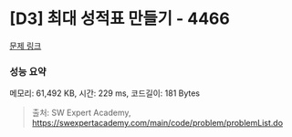 # [D3] 최대 성적표 만들기 - 4466 

[문제 링크](https://swexpertacademy.com/main/code/problem/problemDetail.do?contestProbId=AWOUfCJ6qVMDFAWg) 

### 성능 요약

메모리: 61,492 KB, 시간: 229 ms, 코드길이: 181 Bytes



> 출처: SW Expert Academy, https://swexpertacademy.com/main/code/problem/problemList.do